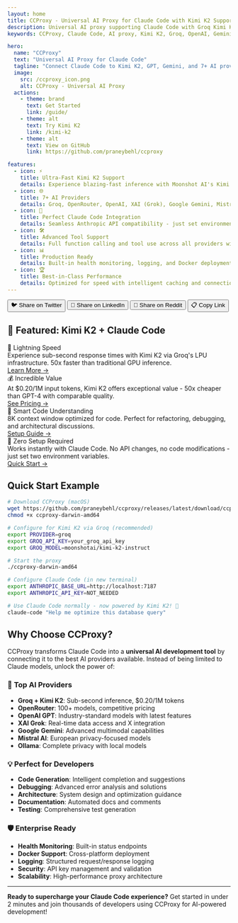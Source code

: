 ```yaml
---
layout: home
title: CCProxy - Universal AI Proxy for Claude Code with Kimi K2 Support
description: Universal AI proxy supporting Claude Code with Groq Kimi K2, OpenAI GPT, Google Gemini, Mistral AI, XAI Grok, and Ollama. Experience blazing-fast inference with zero configuration changes.
keywords: CCProxy, Claude Code, AI proxy, Kimi K2, Groq, OpenAI, Gemini, Mistral, XAI, Grok, Ollama, multi-provider

hero:
  name: "CCProxy"
  text: "Universal AI Proxy for Claude Code"
  tagline: "Connect Claude Code to Kimi K2, GPT, Gemini, and 7+ AI providers with zero config changes"
  image:
    src: /ccproxy_icon.png
    alt: CCProxy - Universal AI Proxy
  actions:
    - theme: brand
      text: Get Started
      link: /guide/
    - theme: alt
      text: Try Kimi K2
      link: /kimi-k2
    - theme: alt
      text: View on GitHub
      link: https://github.com/praneybehl/ccproxy

features:
  - icon: ⚡
    title: Ultra-Fast Kimi K2 Support
    details: Experience blazing-fast inference with Moonshot AI's Kimi K2 through Groq's LPU infrastructure - sub-second response times!
  - icon: 🌐
    title: 7+ AI Providers
    details: Groq, OpenRouter, OpenAI, XAI (Grok), Google Gemini, Mistral AI, and Ollama - all in one proxy
  - icon: 🔄
    title: Perfect Claude Code Integration
    details: Seamless Anthropic API compatibility - just set environment variables and you're ready to go
  - icon: 🛠️
    title: Advanced Tool Support
    details: Full function calling and tool use across all providers with intelligent format conversion
  - icon: 📊
    title: Production Ready
    details: Built-in health monitoring, logging, and Docker deployment for enterprise use
  - icon: 🏆
    title: Best-in-Class Performance
    details: Optimized for speed with intelligent caching and connection pooling
---
```


<div class="social-share">
  <button class="share-twitter" onclick="shareToTwitter()">
    🐦 Share on Twitter
  </button>
  <button class="share-linkedin" onclick="shareToLinkedIn()">
    💼 Share on LinkedIn
  </button>
  <button class="share-reddit" onclick="shareToReddit()">
    🔗 Share on Reddit
  </button>
  <button class="share-copy" onclick="copyToClipboard()">
    📋 Copy Link
  </button>
</div>

## 🌟 Featured: Kimi K2 + Claude Code

<div class="showcase-grid">
  <div class="showcase-item">
    <div class="showcase-title">🚀 Lightning Speed</div>
    <div class="showcase-description">
      Experience sub-second response times with Kimi K2 via Groq's LPU infrastructure. 50x faster than traditional GPU inference.
    </div>
    <a href="/kimi-k2" class="showcase-link">Learn More →</a>
  </div>
  
  <div class="showcase-item">
    <div class="showcase-title">💰 Incredible Value</div>
    <div class="showcase-description">
      At $0.20/1M input tokens, Kimi K2 offers exceptional value - 50x cheaper than GPT-4 with comparable quality.
    </div>
    <a href="/kimi-k2#performance-comparison" class="showcase-link">See Pricing →</a>
  </div>
  
  <div class="showcase-item">
    <div class="showcase-title">🧠 Smart Code Understanding</div>
    <div class="showcase-description">
      8K context window optimized for code. Perfect for refactoring, debugging, and architectural discussions.
    </div>
    <a href="/providers/groq" class="showcase-link">Setup Guide →</a>
  </div>
  
  <div class="showcase-item">
    <div class="showcase-title">🔧 Zero Setup Required</div>
    <div class="showcase-description">
      Works instantly with Claude Code. No API changes, no code modifications - just set two environment variables.
    </div>
    <a href="/guide/quick-start" class="showcase-link">Quick Start →</a>
  </div>
</div>

## Quick Start Example

```bash
# Download CCProxy (macOS)
wget https://github.com/praneybehl/ccproxy/releases/latest/download/ccproxy-darwin-amd64
chmod +x ccproxy-darwin-amd64

# Configure for Kimi K2 via Groq (recommended)
export PROVIDER=groq
export GROQ_API_KEY=your_groq_api_key
export GROQ_MODEL=moonshotai/kimi-k2-instruct

# Start the proxy
./ccproxy-darwin-amd64

# Configure Claude Code (in new terminal)
export ANTHROPIC_BASE_URL=http://localhost:7187
export ANTHROPIC_API_KEY=NOT_NEEDED

# Use Claude Code normally - now powered by Kimi K2! 🚀
claude-code "Help me optimize this database query"
```

## Why Choose CCProxy?

CCProxy transforms Claude Code into a **universal AI development tool** by connecting it to the best AI providers available. Instead of being limited to Claude models, unlock the power of:

### 🎯 **Top AI Providers**
- **Groq + Kimi K2**: Sub-second inference, $0.20/1M tokens
- **OpenRouter**: 100+ models, competitive pricing
- **OpenAI GPT**: Industry-standard models with latest features
- **XAI Grok**: Real-time data access and X integration
- **Google Gemini**: Advanced multimodal capabilities
- **Mistral AI**: European privacy-focused models
- **Ollama**: Complete privacy with local models

### 💡 **Perfect for Developers**
- **Code Generation**: Intelligent completion and suggestions
- **Debugging**: Advanced error analysis and solutions
- **Architecture**: System design and optimization guidance
- **Documentation**: Automated docs and comments
- **Testing**: Comprehensive test generation

### 🛡️ **Enterprise Ready**
- **Health Monitoring**: Built-in status endpoints
- **Docker Support**: Cross-platform deployment
- **Logging**: Structured request/response logging
- **Security**: API key management and validation
- **Scalability**: High-performance proxy architecture

---

**Ready to supercharge your Claude Code experience?** Get started in under 2 minutes and join thousands of developers using CCProxy for AI-powered development!

<script>
function shareToTwitter() {
  const url = encodeURIComponent(window.location.href);
  const text = encodeURIComponent('🚀 CCProxy: Universal AI Proxy for Claude Code with Kimi K2 support! Experience blazing-fast AI development with 7+ providers.');
  window.open(`https://twitter.com/intent/tweet?url=${url}&text=${text}`, '_blank');
}

function shareToLinkedIn() {
  const url = encodeURIComponent(window.location.href);
  window.open(`https://www.linkedin.com/sharing/share-offsite/?url=${url}`, '_blank');
}

function shareToReddit() {
  const url = encodeURIComponent(window.location.href);
  const title = encodeURIComponent('CCProxy - Universal AI Proxy for Claude Code with Kimi K2 Support');
  window.open(`https://reddit.com/submit?url=${url}&title=${title}`, '_blank');
}

function copyToClipboard() {
  navigator.clipboard.writeText(window.location.href).then(() => {
    const button = event.target;
    const originalText = button.textContent;
    button.textContent = '✅ Copied!';
    setTimeout(() => {
      button.textContent = originalText;
    }, 2000);
  });
}
</script>